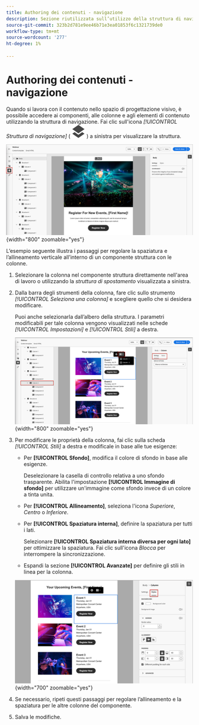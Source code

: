 ```yaml
---
title: Authoring dei contenuti - navigazione
description: Sezione riutilizzata sull’utilizzo della struttura di navigazione per l’authoring dei contenuti
source-git-commit: 323b2d781e9ee46b71e3ea01853f6c1321739de0
workflow-type: tm+mt
source-wordcount: '277'
ht-degree: 1%

---
```


# Authoring dei contenuti - navigazione

Quando si lavora con il contenuto nello spazio di progettazione visivo, è possibile accedere ai componenti, alle colonne e agli elementi di contenuto utilizzando la struttura di navigazione. Fai clic sull&#39;icona _[!UICONTROL Struttura di navigazione]_ ( ![Icona Struttura di navigazione](../assets/do-not-localize/icon-navigation-tree.svg) ) a sinistra per visualizzare la struttura.

![Accedere ai livelli di contenuto](../assets/content-design-shared/content-design-layers.png){width="800" zoomable="yes"}

L’esempio seguente illustra i passaggi per regolare la spaziatura e l’allineamento verticale all’interno di un componente struttura con le colonne.

1. Selezionare la colonna nel componente struttura direttamente nell&#39;area di lavoro o utilizzando la _struttura di spostamento_ visualizzata a sinistra.

1. Dalla barra degli strumenti della colonna, fare clic sullo strumento _[!UICONTROL Seleziona una colonna]_ e scegliere quello che si desidera modificare.

   Puoi anche selezionarla dall’albero della struttura. I parametri modificabili per tale colonna vengono visualizzati nelle schede _[!UICONTROL Impostazioni]_ e _[!UICONTROL Stili]_ a destra.

   ![Componenti colonna visualizzati nella finestra di progettazione visiva](../assets/content-design-shared/content-design-layers-column-select.png){width="800" zoomable="yes"}

1. Per modificare le proprietà della colonna, fai clic sulla scheda _[!UICONTROL Stili]_ a destra e modificale in base alle tue esigenze:

   * Per **[!UICONTROL Sfondo]**, modifica il colore di sfondo in base alle esigenze.

     Deselezionare la casella di controllo relativa a uno sfondo trasparente. Abilita l&#39;impostazione **[!UICONTROL Immagine di sfondo]** per utilizzare un&#39;immagine come sfondo invece di un colore a tinta unita.

   * Per **[!UICONTROL Allineamento]**, seleziona l&#39;icona _Superiore_, _Centro_ o _Inferiore_.
   * Per **[!UICONTROL Spaziatura interna]**, definire la spaziatura per tutti i lati.

     Selezionare **[!UICONTROL Spaziatura interna diversa per ogni lato]** per ottimizzare la spaziatura. Fai clic sull&#39;icona _Blocca_ per interrompere la sincronizzazione.

   * Espandi la sezione **[!UICONTROL Avanzate]** per definire gli stili in linea per la colonna.

   ![Modifica gli stili per la colonna selezionata](../assets/content-design-shared/content-design-layers-column-styles.png){width="700" zoomable="yes"}

1. Se necessario, ripeti questi passaggi per regolare l’allineamento e la spaziatura per le altre colonne del componente.

1. Salva le modifiche.
